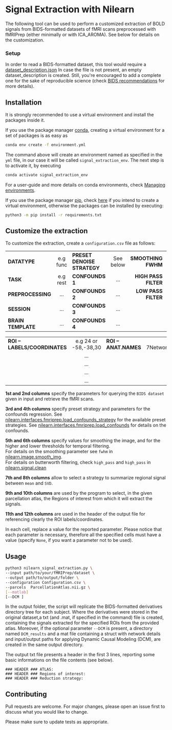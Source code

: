 # Signal Extraction with Nilearn
The following tool can be used to perform a customized extraction of BOLD signals from BIDS-formatted datasets of fMRI scans preprocessed with fMRIPrep (either minimally or with ICA_AROMA). See below for details on the customization.

### Setup

In order to read a BIDS-formatted dataset, this tool would require a [dataset_description.json](https://github.com/EdoardoBettazzi/fMRI-signal-extraction/blob/main/dataset_description.json) In case the file is not present, an empty dataset_description is created. Still, you're encouraged to add a complete one for the sake of reproducible science (check [BIDS recommendations](https://bids-specification.readthedocs.io/en/stable/modality-agnostic-files.html#dataset_descriptionjson) for more details).

## Installation

It is strongly recommended to use a virtual environment and install the packages inside it. 

If you use the package manager [conda](https://docs.conda.io/en/latest/), creating a virtual environment for a set of packages is as easy as

```bash
conda env create -f environment.yml
```
The command above will create an environment named as specified in the ```yml``` file, in our case it will be called ```signal_extraction_env```. The next step is to activate it, by executing

```bash
conda activate signal_extraction_env
```
For a user-guide and more details on conda environments, check [Managing environments](https://conda.io/projects/conda/en/latest/user-guide/tasks/manage-environments.html#managing-environments). 

If you use the package manager [pip](https://pypi.org/project/pip/),  check [here](https://packaging.python.org/en/latest/tutorials/installing-packages/#creating-virtual-environments) if you intend to create a virtual environment, otherwise the packages can be installed by executing:

```bash
python3 -m pip install -r requirements.txt
```
## Customize the extraction
To customize the extraction, create a `configuration.csv`
 file as follows:

|                   |           |                           |          |                     |                 |                      |             | 
|:--------------    |:-------:  |:-----------------         | :------: | -------------:      | :-----:         | :-------------       |:----------: |
|**DATATYPE**       | e.g func  |**PRESET DENOISE STRATEGY**| See below |**SMOOTHING FWHM**  | Number, or None |**REDUCTION STRATEGY**| mean or SVD |
|**TASK**           | e.g rest  |**CONFOUNDS 1**            | ...       |**HIGH PASS FILTER**| Number, or None |                      |             |
|**PREPROCESSING**  | ...       |**CONFOUNDS 2**            | ...       |**LOW PASS FILTER** | Number, or None |                      |             |
|**SESSION**        | ...       |**CONFOUNDS 3**            | ...       |                    |                 |                      |             |
|**BRAIN TEMPLATE** | ...       |**CONFOUNDS 4**            | ...       |                    |                 |                      |             |

|                               |                       |                      |                                         |
| :-------------                |:-------------:        |  :-----              | :----------:                            |
|**ROI – LABELS/COORDINATES**   | e.g 24 or -58,-38,30  |**ROI – ANAT.NAMES**  | e.g 7Networks_LH_SalVentAttn_ParOper_1  | 
|                               | ...                   |                      | ...                                     | 
|                               | ...                   |                      | ...                                     |                
|                               | ...                   |                      | ...                                     |   
|                               | ...                   |                      | ...                                     |              

**1st and 2nd columns** specify the parameters for querying the ```BIDS dataset``` given in input and retrieve the fMRI scans.

**3rd and 4th columns** specify preset strategy and parameters for the confounds regression. See [nilearn.interfaces.fmriprep.load_confounds_strategy](https://nilearn.github.io/stable/modules/generated/nilearn.interfaces.fmriprep.load_confounds_strategy.html) for the available preset strategies.
See [nilearn.interfaces.fmriprep.load_confounds](https://nilearn.github.io/stable/modules/generated/nilearn.interfaces.fmriprep.load_confounds.html) for details on the confounds.

**5th and 6th columns** specify values for smoothing the image, and for the higher and lower thresholds for temporal filtering.   
For details on the smoothing parameter see ```fwhm``` in [nilearn.image.smooth_img](https://nilearn.github.io/stable/modules/generated/nilearn.image.smooth_img.html#).  
For details on butterworth filtering, check ```high_pass``` and ```high_pass``` in [nilearn.signal.clean](https://nilearn.github.io/dev/modules/generated/nilearn.signal.clean.html)

**7th and 8th columns** allow to select a strategy to summarize regional signal between ```mean``` and ```SVD```.

**9th and 10th columns** are used by the program to select, in the given parcellation atlas, the Regions of interest from which it will extract the signals.

**11th and 12th columns** are used in the header of the output file for referencing clearly the ROI labels/coordinates.

In each cell, replace a value for the reported parameter. Please notice that each parameter is necessary, therefore all the specified cells must have a value (specify ```None```, if you want a parameter not to be used).

## Usage

```bash
python3 nilearn_signal_extraction.py \
--input path/to/your/fMRIPrep/dataset \
--output path/to/output/folder \
--configuration Configuration.csv \
--parcels  ParcellationAtlas.nii.gz \
[--matlab]
[--DCM ]
```

In the output folder, the script will replicate the BIDS-formatted derivatives directory tree for each subject. Where the derivatives were stored in the original dataset,a txt (and .mat, if specified in the command) file is created, containing the signals extracted for the specified ROIs from the provided atlas.
Moreover, if the optional parameter `--DCM` is present, a directory named `DCM_results` and a mat file containing a struct with network details and input/output paths for applying Dynamic Causal Modeling (DCM), are created in the same output directory.


The output txt file presents a header in the first 3 lines, reporting some basic informations on the file contents (see below).  
  
```### HEADER ### ATLAS:               ```  
```### HEADER ### Regions of interest: ```  
```### HEADER ### Reduction strategy:  ```

## Contributing

Pull requests are welcome. For major changes, please open an issue first
to discuss what you would like to change.

Please make sure to update tests as appropriate.
